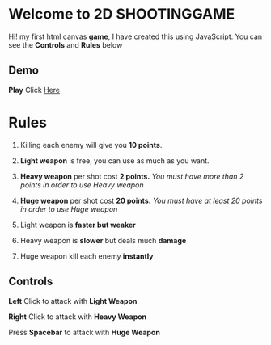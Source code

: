 ﻿# Welcome to  2D SHOOTINGGAME

Hi!  my first html canvas **game**, I have created this using  JavaScript. 
You can see the **Controls** and **Rules** below


## Demo 


**Play** Click [Here](https://github.com/Ankitthakur22/ShootingGame_project.git)



# Rules

 1. Killing each enemy will give you **10 points**.
 2. **Light weapon** is free, you can use as much as you want.
 3. **Heavy weapon** per shot cost **2 points.** *You must have more than 2 points in order to use Heavy weapon*
 4. **Huge weapon** per shot cost **20 points.** *You must have at least 20 points in order to use Huge weapon*

 5. Light weapon is **faster but weaker** 
 6. Heavy weapon is **slower** but deals much **damage**
 7. Huge weapon kill each enemy **instantly**
 

## Controls

**Left** Click to attack with **Light Weapon** 

**Right** Click to attack with **Heavy Weapon**


Press **Spacebar** to attack with **Huge Weapon**



